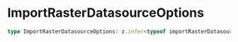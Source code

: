 # ImportRasterDatasourceOptions

```ts
type ImportRasterDatasourceOptions: z.infer<typeof importRasterDatasourceOptionsSchema>;
```
